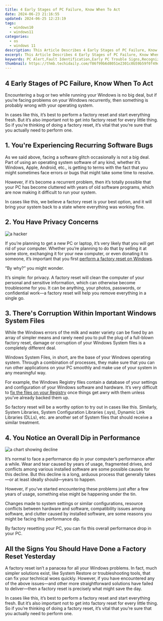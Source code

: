 ```yaml
---
title: 4 Early Stages of PC Failure, Know When To Act
date: 2024-06-23 21:16:55
updated: 2024-06-25 12:23:19
tags:
  - windows10
  - windows11
categories:
  - os
  - windows 11
description: This Article Describes 4 Early Stages of PC Failure, Know When To Act
excerpt: This Article Describes 4 Early Stages of PC Failure, Know When To Act
keywords: PC Alert,Fault Identification,Early PC Trouble Signs,Recognize PC Failure,Prevent PC Malfunction,Detecting PC Issues,Act on PC Warning
thumbnail: https://thmb.techidaily.com/f86f99b6d8051e2301c0b59b59f0f49d547931786fc3f8df51522ef8e8e5d47b.jpg
---
```


## 4 Early Stages of PC Failure, Know When To Act

 Encountering a bug or two while running your Windows is no big deal, but if you’re facing problems on your Windows recurrently, then something is probably wrong with your operating system.

 In cases like this, it’s best to perform a factory reset and start everything fresh. But it’s also important not to get into factory reset for every little thing. So if you’re thinking of doing a factory reset, it’s vital that you’re sure that you actually need to perform one.

## 1\. You're Experiencing Recurring Software Bugs

 As we said above, facing a software glitch occasionally is not a big deal. Part of using an operating system software of any kind, whether it’s Windows, Apple, Android, etc., is getting to terms with the fact that you might sometimes face errors or bugs that might take some time to resolve.

 However, if it’s become a recurrent problem, then it’s totally possible that your PC has become cluttered with years of old software programs, which are now making it difficult to run your system.

 In cases like this, we believe a factory reset is your best option, and it will bring your system back to a state where everything was working fine.

## 2\. You Have Privacy Concerns

![a hacker](https://static1.makeuseofimages.com/wordpress/wp-content/uploads/2023/06/a-hacker.jpg)

 If you’re planning to get a new PC or laptop, it’s very likely that you will get rid of your computer. Whether you’re planning to do that by selling it at some store, exchanging it for your new computer, or even donating it to someone, it’s important that you first [perform a factory reset on Windows](https://www.makeuseof.com/tag/4-ways-factory-reset-windows-computer/).

 “By why?” you might wonder.

 It’s simple: for privacy. A factory reset will clean the computer of your personal and sensitive information, which can otherwise become troublesome for you. It can be anything, your photos, passwords, or confidential work—a factory reset will help you remove everything in a single go.

## 3\. There's Corruption Within Important Windows System Files

 While the Windows errors of the milk and water variety can be fixed by an array of simpler means and rarely need you to pull the plug of a full-blown factory reset, damage or corruption of your Windows System files is a completely different deal.

 Windows System Files, in short, are the base of your Windows operating system. Through a combination of processes, they make sure that you can run other applications on your PC smoothly and make use of your system in any meaningful way.

 For example, the Windows Registry files contain a database of your settings and configuration of your Windows software and hardware. It’s very difficult to [fix the files on your Registry](https://www.makeuseof.com/tag/fix-windows-registry-errors-not-bother/) once things get awry with them unless you’ve already backed them up.

 So factory reset will be a worthy option to try out in cases like this. Similarly, System Libraries, System Configuration Libraries (.sys), Dynamic Link Libraries (DLLs), etc. are another set of System files that should receive a similar treatment.

## 4\. You Notice an Overall Dip in Performance

![a chart showing decline](https://static1.makeuseofimages.com/wordpress/wp-content/uploads/2023/06/a-chart-showing-decline.jpg)

 It’s normal to face a performance dip in your computer’s performance after a while. Wear and tear caused by years of usage, fragmented drives, and conflicts among various installed software are some possible causes for this decline. But this decline is a long, arduous process that generally takes—or at least ideally should—years to happen.

 However, if you’ve started encountering these problems just after a few years of usage, something else might be happening under the tin.

 Changes made to system settings or similar configurations, resource conflicts between hardware and software, compatibility issues among software, and clutter caused by installed software, are some reasons you might be facing this performance dip.

 By factory resetting your PC, you can fix this overall performance drop in your PC.

## All the Signs You Should Have Done a Factory Reset Yesterday

 A factory reset isn’t a panacea for all your Windows problems. In fact, much simpler solutions exist, like System Restore or troubleshooting tools, that can fix your technical woes quickly. However, if you have encountered any of the above issues—and other more straightforward solutions have failed to deliver—then a factory reset is precisely what might save the day.

 In cases like this, it’s best to perform a factory reset and start everything fresh. But it’s also important not to get into factory reset for every little thing. So if you’re thinking of doing a factory reset, it’s vital that you’re sure that you actually need to perform one.
